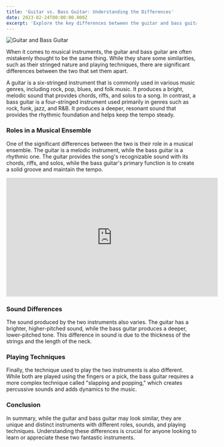 ```yaml
---
title: 'Guitar vs. Bass Guitar: Understanding the Differences'
date: 2023-02-24T00:00:00.000Z
excerpt: 'Explore the key differences between the guitar and bass guitar, including their roles, sounds, and playing techniques.'
---
```


![Guitar and Bass Guitar](https://musomatch.tempomobile.co.uk/blog/wp-content/uploads/2023/02/IMG_2711.jpg)

When it comes to musical instruments, the guitar and bass guitar are often mistakenly thought to be the same thing. While they share some similarities, such as their stringed nature and playing techniques, there are significant differences between the two that set them apart.

A guitar is a six-stringed instrument that is commonly used in various music genres, including rock, pop, blues, and folk music. It produces a bright, melodic sound that provides chords, riffs, and solos to a song. In contrast, a bass guitar is a four-stringed instrument used primarily in genres such as rock, funk, jazz, and R&B. It produces a deeper, resonant sound that provides the rhythmic foundation and helps keep the tempo steady.

### Roles in a Musical Ensemble

One of the significant differences between the two is their role in a musical ensemble. The guitar is a melodic instrument, while the bass guitar is a rhythmic one. The guitar provides the song's recognizable sound with its chords, riffs, and solos, while the bass guitar's primary function is to create a solid groove and maintain the tempo.

<iframe title="YouTube video player" src="https://www.youtube.com/embed/jMHsCK4uzj0" width="560" height="315" frameborder="0" allowfullscreen></iframe>

### Sound Differences

The sound produced by the two instruments also varies. The guitar has a brighter, higher-pitched sound, while the bass guitar produces a deeper, lower-pitched tone. This difference in sound is due to the thickness of the strings and the length of the neck.

### Playing Techniques

Finally, the technique used to play the two instruments is also different. While both are played using the fingers or a pick, the bass guitar requires a more complex technique called "slapping and popping," which creates percussive sounds and adds dynamics to the music.

### Conclusion

In summary, while the guitar and bass guitar may look similar, they are unique and distinct instruments with different roles, sounds, and playing techniques. Understanding these differences is crucial for anyone looking to learn or appreciate these two fantastic instruments.
